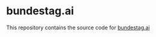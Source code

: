 # bundestag.ai

This repository contains the source code for [bundestag.ai](https://bundestag.ai/)

